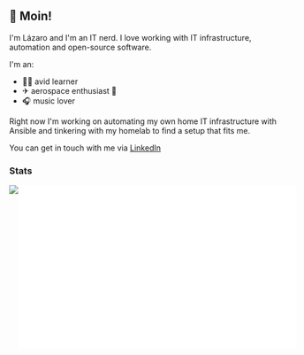 ## 👋 Moin!

<p>I'm Lázaro and I'm an IT nerd. I love working with IT infrastructure, automation and open-source software.</p>
<p>I'm an:</p>
<ul>
<li>👨‍🎓 avid learner</li>
<li>✈ aerospace enthusiast 🚀</li>
<li>🎧 music lover</li>
</ul>
<p>Right now I'm working on automating my own home IT infrastructure with Ansible and tinkering with my homelab to find a setup that fits me.</p>
<p>You can get in touch with me via <a href="https://www.linkedin.com/in/lazaroblanc">LinkedIn</a></p>

### Stats
<div style="display: flex">
    <img src="https://github-readme-stats.vercel.app/api/top-langs/?username=lazaroblanc&layout=compact&langs_count=10&theme=dark#gh-dark-mode-only" />
    <img src="https://raw.githubusercontent.com/lazaroblanc/github-stats/021da6a5c3a0d1d65eac2b65f2c872409c9e381d/generated/overview.svg#gh-dark-mode-only" />
</div>


